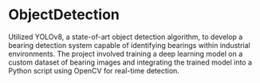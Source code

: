# ObjectDetection
Utilized YOLOv8, a state-of-art object detection algorithm, to develop a bearing detection system capable of identifying bearings within industrial environments. The project involved training a deep learning model on a custom dataset of bearing images and integrating the trained model into a Python script using OpenCV for real-time detection.

